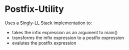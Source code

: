 # Postfix-Utility

Uses a Singly-LL Stack implementation to:
* takes the infix expression as an argument to main()
* transforms the infix expression to a postfix expression
* evalutes the postfix expression
